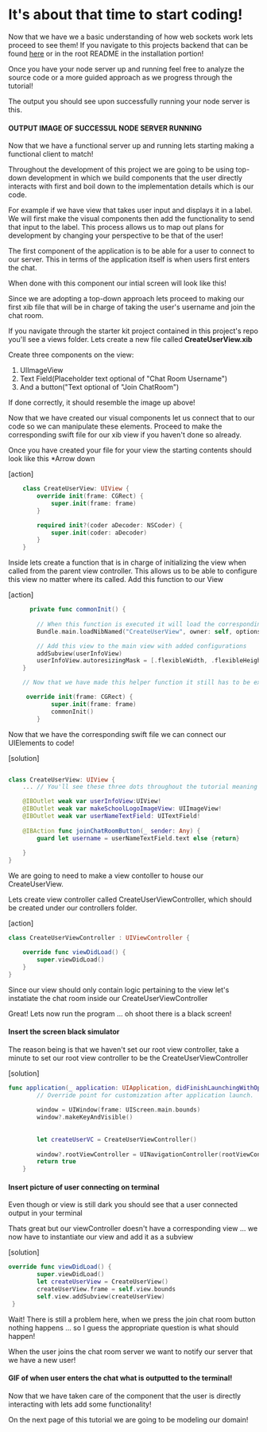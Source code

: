 # It's about that time to start coding! 

Now that we have we a basic understanding of how web sockets work lets proceed to see them! If you navigate to this projects backend that can be found [here](https://github.com/Make-School-Labs/Make-ChatRooms-Backend) or in the root README in the installation portion!

Once you have your node server up and running feel free to analyze the source code or a more guided approach as we progress through the tutorial!

The output you should see upon successfully running your node server is this.

#### OUTPUT IMAGE OF SUCCESSUL NODE SERVER RUNNING

Now that we have a functional server up and running lets starting making a functional client to match!

Throughout the development of this project we are going to be using top-down development in which we build components that the user directly interacts with first and boil down to the implementation details which is our code.

For example if we have view that takes user input and displays it in a label. We will first make the visual components then add the functionality to send that input to the label. This process allows us to map out plans for development by changing your perspective to be that of the user!

The first component of the application is to be able for a user to connect to our server. This in terms of the application itself is when users first enters the chat.

When done with this component our intial screen will look like this!



Since we are adopting a top-down approach lets proceed to making our first xib file that will be in charge of taking the user's username and join the chat room.

If you navigate through the starter kit project contained in this project's repo you'll see a views folder. Lets create a new file called **CreateUserView.xib**

Create three components on the view:

1. UIImageView
2. Text Field(Placeholder text optional of "Chat Room Username") 
3. And a button("Text optional of "Join ChatRoom")


If done correctly, it should resemble the image up above!

Now that we have created our visual components let us connect that to our code so we can manipulate these elements. Proceed to make the corresponding swift file for our xib view if you haven't done so already.

Once you have created your file for your view the starting contents should look like this *Arrow down

[action]
``` swift
    class CreateUserView: UIView {
        override init(frame: CGRect) {
            super.init(frame: frame)
        }

        required init?(coder aDecoder: NSCoder) {
            super.init(coder: aDecoder)
        }
    }
```

Inside lets create a function that is in charge of initializing the view when called from the parent view controller. This allows us to be able to configure this view no matter where its called. Add this function to our View

[action]
``` swift
      private func commonInit() {
        
        // When this function is executed it will load the corresponding xib file
        Bundle.main.loadNibNamed("CreateUserView", owner: self, options: nil)

        // Add this view to the main view with added configurations
        addSubview(userInfoView)
        userInfoView.autoresizingMask = [.flexibleWidth, .flexibleHeight]
    }

    // Now that we have made this helper function it still has to be executed lets call it in the intializer

     override init(frame: CGRect) {
            super.init(frame: frame)
            commonInit()
        }

```

Now that we have the corresponding swift file we can connect our UIElements to code!

[solution]
``` swift

class CreateUserView: UIView {
    ... // You'll see these three dots throughout the tutorial meaning that we are adding code!

    @IBOutlet weak var userInfoView:UIView!
    @IBOutlet weak var makeSchoolLogoImageView: UIImageView!
    @IBOutlet weak var userNameTextField: UITextField!
   
    @IBAction func joinChatRoomButton(_ sender: Any) {
        guard let username = userNameTextField.text else {return}
     
    }
}

```
We are going to need to make a view contoller to house our CreateUserView.

Lets create view controller called CreateUserViewController, which should be created under our controllers folder.

[action]
``` swift
class CreateUserViewController : UIViewController {

    override func viewDidLoad() {
        super.viewDidLoad()
    }
}
```

Since our view should only contain logic pertaining to the view let's instatiate the chat room inside our CreateUserViewController 


Great! Lets now run the program ... oh shoot there is a black screen!

#### Insert the screen black simulator
The reason being is that we haven't set our root view controller, take a minute to set our root view controller to be the CreateUserViewController

[solution] 
``` swift
func application(_ application: UIApplication, didFinishLaunchingWithOptions launchOptions: [UIApplicationLaunchOptionsKey: Any]?) -> Bool {
        // Override point for customization after application launch.
        
        window = UIWindow(frame: UIScreen.main.bounds)
        window?.makeKeyAndVisible()
        
        
        let createUserVC = CreateUserViewController()
        
        window?.rootViewController = UINavigationController(rootViewController: createUserVC)
        return true
    }

```
#### Insert picture of user connecting on terminal

Even though or view is still dark you should see that a user connected output in your terminal

Thats great but our viewController doesn't have a corresponding view ... we now have to instantiate our view and add it as a subview

[solution]
``` swift
override func viewDidLoad() {
        super.viewDidLoad()
        let createUserView = CreateUserView()
        createUserView.frame = self.view.bounds
        self.view.addSubview(createUserView)
 }
```


Wait! There is still a problem here, when we press the join chat room button nothing happens ... so I guess the appropriate question is what should happen!


When the user joins the chat room server we want to notify our server that we have a new user!
#### GIF of when user enters the chat what is outputted to the terminal!

Now that we have taken care of the component that the user is directly interacting with lets add some functionality! 

On the next page of this tutorial we are going to be modeling our domain!
